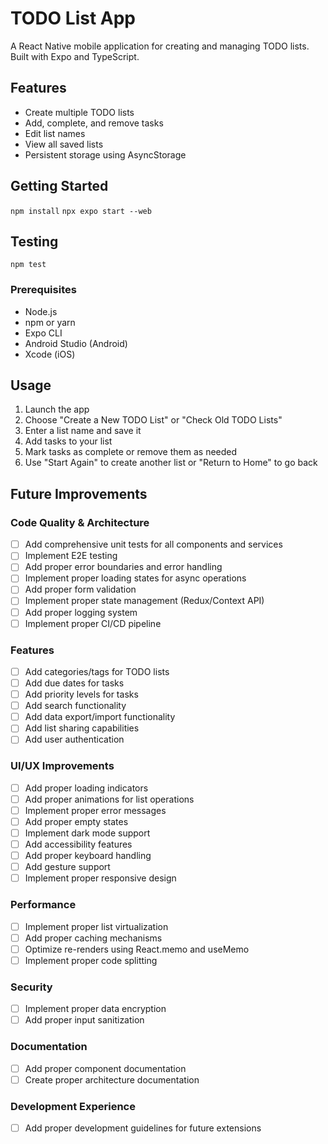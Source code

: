# TODO List App

A React Native mobile application for creating and managing TODO lists. Built with Expo and TypeScript.

## Features

- Create multiple TODO lists
- Add, complete, and remove tasks
- Edit list names
- View all saved lists
- Persistent storage using AsyncStorage

## Getting Started

`npm install`
`npx expo start --web`

## Testing

`npm test`

### Prerequisites

- Node.js
- npm or yarn
- Expo CLI
- Android Studio (Android)
- Xcode (iOS)

## Usage

1. Launch the app
2. Choose "Create a New TODO List" or "Check Old TODO Lists"
3. Enter a list name and save it
4. Add tasks to your list
5. Mark tasks as complete or remove them as needed
6. Use "Start Again" to create another list or "Return to Home" to go back

## Future Improvements

### Code Quality & Architecture

- [ ] Add comprehensive unit tests for all components and services
- [ ] Implement E2E testing
- [ ] Add proper error boundaries and error handling
- [ ] Implement proper loading states for async operations
- [ ] Add proper form validation
- [ ] Implement proper state management (Redux/Context API)
- [ ] Add proper logging system
- [ ] Implement proper CI/CD pipeline

### Features

- [ ] Add categories/tags for TODO lists
- [ ] Add due dates for tasks
- [ ] Add priority levels for tasks
- [ ] Add search functionality
- [ ] Add data export/import functionality
- [ ] Add list sharing capabilities
- [ ] Add user authentication

### UI/UX Improvements

- [ ] Add proper loading indicators
- [ ] Add proper animations for list operations
- [ ] Implement proper error messages
- [ ] Add proper empty states
- [ ] Implement dark mode support
- [ ] Add accessibility features
- [ ] Add proper keyboard handling
- [ ] Add gesture support
- [ ] Implement proper responsive design

### Performance

- [ ] Implement proper list virtualization
- [ ] Add proper caching mechanisms
- [ ] Optimize re-renders using React.memo and useMemo
- [ ] Implement proper code splitting

### Security

- [ ] Implement proper data encryption
- [ ] Add proper input sanitization

### Documentation

- [ ] Add proper component documentation
- [ ] Create proper architecture documentation

### Development Experience

- [ ] Add proper development guidelines for future extensions
